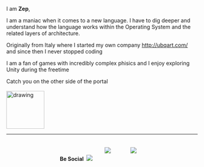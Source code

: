 
I am **Zep**,

I am a maniac when it comes to a new language. I have to dig deeper and understand how the language works within the Operating System and the related layers of architecture.

Originally from Italy where I started my own company http://ubqart.com/ and since then I never stopped coding 

I am a fan of games with incredibly complex phisics and I enjoy exploring Unity during the freetime 

Catch you on the other side of the portal<br/><br/>
<img src="https://octodex.github.com/images/chellocat.jpg" alt="drawing" width="100"/>
<hr/>

<div><center><b>Be Social</b>&nbsp;&nbsp;<a href="https://www.linkedin.com/in/zepvalue/"><img src="https://cdn.gifo.wisestamp.com/social/linkedin/0077b5/32/circle.png" style="border:0px;"></a>  &nbsp;
<a href="https://twitter.com/zepvalue"><img src="https://cdn.gifo.wisestamp.com/social/twitter/55acee/32/circle.png" style="border:0px;padding:20px;"></a>
 &nbsp;
 <a href="https://youtube.com/zepvalue"><img src="https://cdn.gifo.wisestamp.com/social/youtube/cd201f/32/circle.png" style="border:0px;padding:20px;"></a><center></div>





 
